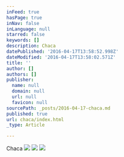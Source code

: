 ```yaml
---
inFeed: true
hasPage: true
inNav: false
inLanguage: null
starred: false
keywords: []
description: Chaca
datePublished: '2016-04-17T13:58:52.998Z'
dateModified: '2016-04-17T13:58:02.571Z'
title: ''
author: []
authors: []
publisher:
  name: null
  domain: null
  url: null
  favicon: null
sourcePath: _posts/2016-04-17-chaca.md
published: true
url: chaca/index.html
_type: Article

---
```

Chaca
![](https://the-grid-user-content.s3-us-west-2.amazonaws.com/34da1344-78e4-476e-bd4b-270245b1a918.jpg)
![](https://the-grid-user-content.s3-us-west-2.amazonaws.com/e3a30dc4-51f7-430c-8537-7f098e3e1a79.jpg)
![](https://the-grid-user-content.s3-us-west-2.amazonaws.com/252d52b6-c683-4b49-ae84-6ca3122d2e44.jpg)